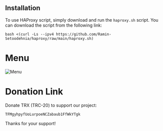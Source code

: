 ## Installation

To use HAProxy script, simply download and run the `haproxy.sh` script. You can download the script from the following link:
```
bash <(curl -Ls --ipv4 https://github.com/Ramin-Setoodehnia/haproxy/raw/main/haproxy.sh)
```
# Menu
![Menu](https://github.com/Ramin-Setoodehnia/haproxy/blob/main/menu.png)

# Donation Link

Donate TRX (TRC-20) to support our project:
``` wallet
TFMgyhpyfUoLurpoeNCZabaub1FfWkYTgk
```
Thanks for your support! 
